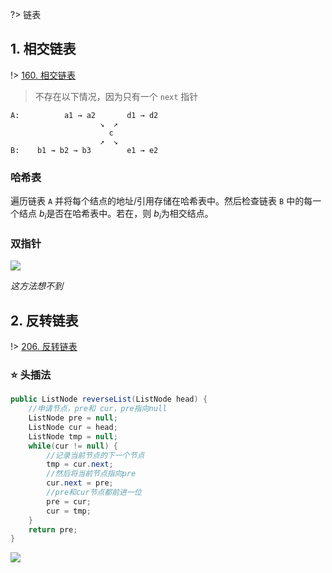 ?> 链表

## 1. 相交链表

!> [160. 相交链表](https://leetcode-cn.com/problems/intersection-of-two-linked-lists/)

> 不存在以下情况，因为只有一个 `next` 指针
    
    A:          a1 → a2       d1 → d2
            		    ↘  ↗
            		      c
            		    ↗  ↘
    B:    b1 → b2 → b3        e1 → e2

### 哈希表

遍历链表 `A` 并将每个结点的地址/引用存储在哈希表中。然后检查链表 `B` 中的每一个结点 $b_i$​ 是否在哈希表中。若在，则 $b_i$​ 为相交结点。

### 双指针

![](https://cdn.jsdelivr.net/gh/JingqingLin/ImageHosting/img/20200228150944.png)

*这方法想不到*

## 2. 反转链表

!> [206. 反转链表](https://leetcode-cn.com/problems/reverse-linked-list/)

### ⭐ 头插法

```java
public ListNode reverseList(ListNode head) {
    //申请节点，pre和 cur，pre指向null
    ListNode pre = null;
    ListNode cur = head;
    ListNode tmp = null;
    while(cur != null) {
    	//记录当前节点的下一个节点
    	tmp = cur.next;
    	//然后将当前节点指向pre
    	cur.next = pre;
    	//pre和cur节点都前进一位
    	pre = cur;
    	cur = tmp;
    }
    return pre;
}
```

![](https://cdn.jsdelivr.net/gh/JingqingLin/ImageHosting/img/7d8712af4fbb870537607b1dd95d66c248eb178db4319919c32d9304ee85b602-迭代.gif)

